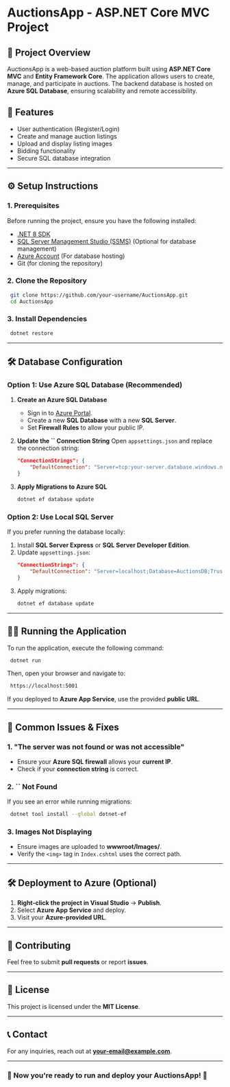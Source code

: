 # AuctionsApp - ASP.NET Core MVC Project

## 📌 Project Overview

AuctionsApp is a web-based auction platform built using **ASP.NET Core MVC** and **Entity Framework Core**. The application allows users to create, manage, and participate in auctions. The backend database is hosted on **Azure SQL Database**, ensuring scalability and remote accessibility.

## 🚀 Features

- User authentication (Register/Login)
- Create and manage auction listings
- Upload and display listing images
- Bidding functionality
- Secure SQL database integration

---

## ⚙️ Setup Instructions

### **1. Prerequisites**

Before running the project, ensure you have the following installed:

- [.NET 8 SDK](https://dotnet.microsoft.com/en-us/download/dotnet/8.0)
- [SQL Server Management Studio (SSMS)](https://aka.ms/ssmsfullsetup) (Optional for database management)
- [Azure Account](https://portal.azure.com) (For database hosting)
- Git (for cloning the repository)

### **2. Clone the Repository**

```sh
 git clone https://github.com/your-username/AuctionsApp.git
 cd AuctionsApp
```

### **3. Install Dependencies**

```sh
 dotnet restore
```

---

## 🛠 Database Configuration

### **Option 1: Use Azure SQL Database (Recommended)**

1. **Create an Azure SQL Database**

   - Sign in to [Azure Portal](https://portal.azure.com).
   - Create a new **SQL Database** with a new **SQL Server**.
   - Set **Firewall Rules** to allow your public IP.

2. **Update the **``** Connection String** Open `appsettings.json` and replace the connection string:

   ```json
   "ConnectionStrings": {
       "DefaultConnection": "Server=tcp:your-server.database.windows.net,1433;Initial Catalog=AuctionsDB;Persist Security Info=False;User ID=your-username;Password=your-password;MultipleActiveResultSets=False;Encrypt=True;TrustServerCertificate=False;Connection Timeout=30;"
   }
   ```

3. **Apply Migrations to Azure SQL**

   ```sh
   dotnet ef database update
   ```

### **Option 2: Use Local SQL Server**

If you prefer running the database locally:

1. Install **SQL Server Express** or **SQL Server Developer Edition**.
2. Update `appsettings.json`:
   ```json
   "ConnectionStrings": {
       "DefaultConnection": "Server=localhost;Database=AuctionsDB;Trusted_Connection=True;"
   }
   ```
3. Apply migrations:
   ```sh
   dotnet ef database update
   ```

---

## 🏃‍♂️ Running the Application

To run the application, execute the following command:

```sh
 dotnet run
```

Then, open your browser and navigate to:

```sh
 https://localhost:5001
```

If you deployed to **Azure App Service**, use the provided **public URL**.

---

## 🔧 Common Issues & Fixes

### **1. "The server was not found or was not accessible"**

- Ensure your **Azure SQL firewall** allows your **current IP**.
- Check if your **connection string** is correct.

### **2. **``** Not Found**

If you see an error while running migrations:

```sh
 dotnet tool install --global dotnet-ef
```

### **3. Images Not Displaying**

- Ensure images are uploaded to **wwwroot/Images/**.
- Verify the `<img>` tag in `Index.cshtml` uses the correct path.

---

## 🛠 Deployment to Azure (Optional)

1. **Right-click the project in Visual Studio** → **Publish**.
2. Select **Azure App Service** and deploy.
3. Visit your **Azure-provided URL**.

---

## 🤝 Contributing

Feel free to submit **pull requests** or report **issues**.

---

## 📜 License

This project is licensed under the **MIT License**.

---

## 📞 Contact

For any inquiries, reach out at [**your-email@example.com**](mailto\:your-email@example.com).

---

### 🎉 Now you're ready to run and deploy your AuctionsApp! 🚀

